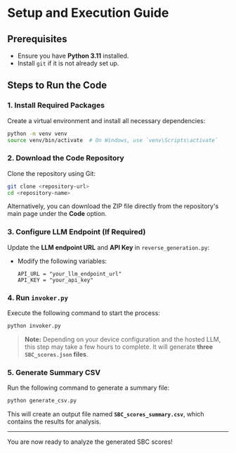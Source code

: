 # Setup and Execution Guide

## Prerequisites
- Ensure you have **Python 3.11** installed.
- Install `git` if it is not already set up.

## Steps to Run the Code

### 1. Install Required Packages
Create a virtual environment and install all necessary dependencies:

```bash
python -m venv venv
source venv/bin/activate  # On Windows, use `venv\Scripts\activate`
```

### 2. Download the Code Repository
Clone the repository using Git:

```bash
git clone <repository-url>
cd <repository-name>
```

Alternatively, you can download the ZIP file directly from the repository's main page under the **Code** option.

### 3. Configure LLM Endpoint (If Required)
Update the **LLM endpoint URL** and **API Key** in `reverse_generation.py`:

- Modify the following variables:
  ```
  API_URL = "your_llm_endpoint_url"
  API_KEY = "your_api_key"
  ```

### 4. Run `invoker.py`
Execute the following command to start the process:

```bash
python invoker.py
```

> **Note:** Depending on your device configuration and the hosted LLM, this step may take a few hours to complete. It will generate **three `SBC_scores.json` files**.

### 5. Generate Summary CSV
Run the following command to generate a summary file:

```bash
python generate_csv.py
```

This will create an output file named **`SBC_scores_summary.csv`**, which contains the results for analysis.

---

You are now ready to analyze the generated SBC scores!
